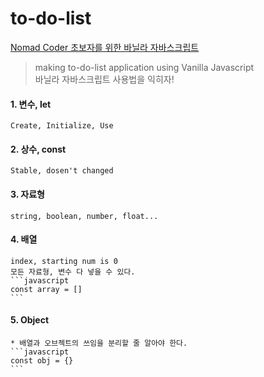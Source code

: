 # to-do-list

[Nomad Coder 초보자를 위한 바닐라 자바스크립트](https://youtu.be/wUHncG3VwPw)

> making to-do-list application using Vanilla Javascript <br> 바닐라 자바스크립트 사용법을 익히자!

#### 1. 변수, let

    Create, Initialize, Use

#### 2. 상수, const

    Stable, dosen't changed

#### 3. 자료형

    string, boolean, number, float...

#### 4. 배열

    index, starting num is 0
    모든 자료형, 변수 다 넣을 수 있다.
    ```javascript
    const array = []
    ```

#### 5. Object

    * 배열과 오브젝트의 쓰임을 분리할 줄 알아야 한다.
    ```javascript
    const obj = {}
    ```
